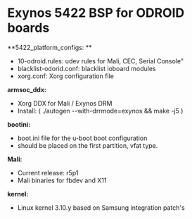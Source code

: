 # Exynos 5422 BSP for ODROID boards

**5422_platform_configs: **
  - 10-odroid.rules: udev rules for Mali, CEC, Serial Console"
  - blacklist-odorid.conf: blacklist ioboard modules
  - xorg.conf: Xorg configuration file
  

**armsoc_ddx:**
  - Xorg DDX for Mali / Exynos DRM
  - Install: ( ./autogen --with-drrmode=exynos && make -j5 )
  
**bootini:**
  - boot.ini file for the u-boot boot configuration
  - should be placed on the first partition, vfat type.
  
**Mali:**
  - Current release: r5p1
  - Mali binaries for fbdev and X11
  
**kernel:**
  - Linux kernel 3.10.y based on Samsung integration patch's
